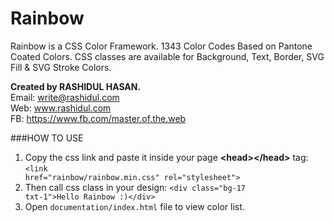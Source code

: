# Rainbow
Rainbow is a CSS Color Framework. 1343 Color Codes Based on Pantone Coated Colors. CSS classes are available for Background, Text, Border, SVG Fill & SVG Stroke Colors.

**Created by RASHIDUL HASAN.**
<br>Email: write@rashidul.com
<br>Web: www.rashidul.com
<br>FB: https://www.fb.com/master.of.the.web

###HOW TO USE
1. Copy the css link and paste it inside your page **&lt;head&gt;&lt;/head&gt;** tag: <code>&lt;link href=&quot;rainbow/rainbow.min.css&quot; rel=&quot;stylesheet&quot;&gt;</code>
2. Then call css class in your design: <code>&lt;div class=&quot;bg-17 txt-1&quot;&gt;Hello Rainbow :)&lt;/div&gt;</code>
3. Open <code>documentation/index.html</code> file to view color list.
